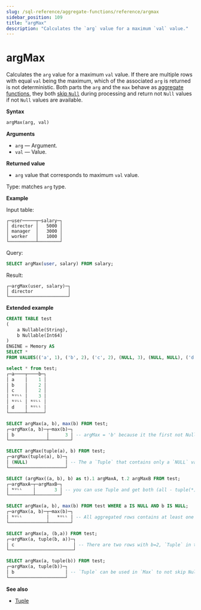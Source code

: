 ```yaml
---
slug: /sql-reference/aggregate-functions/reference/argmax
sidebar_position: 109
title: "argMax"
description: "Calculates the `arg` value for a maximum `val` value."
---
```


# argMax

Calculates the `arg` value for a maximum `val` value. If there are multiple rows with equal `val` being the maximum, which of the associated `arg` is returned is not deterministic.
Both parts the `arg` and the `max` behave as [aggregate functions](/docs/sql-reference/aggregate-functions/index.md), they both [skip `Null`](/docs/sql-reference/aggregate-functions/index.md#null-processing) during processing and return not `Null` values if not `Null` values are available.

**Syntax**

``` sql
argMax(arg, val)
```

**Arguments**

- `arg` — Argument.
- `val` — Value.

**Returned value**

- `arg` value that corresponds to maximum `val` value.

Type: matches `arg` type.

**Example**

Input table:

``` text
┌─user─────┬─salary─┐
│ director │   5000 │
│ manager  │   3000 │
│ worker   │   1000 │
└──────────┴────────┘
```

Query:

``` sql
SELECT argMax(user, salary) FROM salary;
```

Result:

``` text
┌─argMax(user, salary)─┐
│ director             │
└──────────────────────┘
```

**Extended example**

```sql
CREATE TABLE test
(
    a Nullable(String),
    b Nullable(Int64)
)
ENGINE = Memory AS
SELECT *
FROM VALUES(('a', 1), ('b', 2), ('c', 2), (NULL, 3), (NULL, NULL), ('d', NULL));

select * from test;
┌─a────┬────b─┐
│ a    │    1 │
│ b    │    2 │
│ c    │    2 │
│ ᴺᵁᴸᴸ │    3 │
│ ᴺᵁᴸᴸ │ ᴺᵁᴸᴸ │
│ d    │ ᴺᵁᴸᴸ │
└──────┴──────┘

SELECT argMax(a, b), max(b) FROM test;
┌─argMax(a, b)─┬─max(b)─┐
│ b            │      3 │ -- argMax = 'b' because it the first not Null value, max(b) is from another row!
└──────────────┴────────┘

SELECT argMax(tuple(a), b) FROM test;
┌─argMax(tuple(a), b)─┐
│ (NULL)              │ -- The a `Tuple` that contains only a `NULL` value is not `NULL`, so the aggregate functions won't skip that row because of that `NULL` value
└─────────────────────┘

SELECT (argMax((a, b), b) as t).1 argMaxA, t.2 argMaxB FROM test;
┌─argMaxA─┬─argMaxB─┐
│ ᴺᵁᴸᴸ    │       3 │ -- you can use Tuple and get both (all - tuple(*)) columns for the according max(b)
└─────────┴─────────┘

SELECT argMax(a, b), max(b) FROM test WHERE a IS NULL AND b IS NULL;
┌─argMax(a, b)─┬─max(b)─┐
│ ᴺᵁᴸᴸ         │   ᴺᵁᴸᴸ │ -- All aggregated rows contains at least one `NULL` value because of the filter, so all rows are skipped, therefore the result will be `NULL`
└──────────────┴────────┘

SELECT argMax(a, (b,a)) FROM test;
┌─argMax(a, tuple(b, a))─┐
│ c                      │ -- There are two rows with b=2, `Tuple` in the `Max` allows to get not the first `arg`
└────────────────────────┘

SELECT argMax(a, tuple(b)) FROM test;
┌─argMax(a, tuple(b))─┐
│ b                   │ -- `Tuple` can be used in `Max` to not skip Nulls in `Max`
└─────────────────────┘
```

**See also**

- [Tuple](/docs/sql-reference/data-types/tuple.md)
